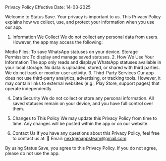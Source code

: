 Privacy Policy
Effective Date: 14-03-2025

Welcome to Status Save. Your privacy is important to us. This Privacy Policy explains how we collect, use, and protect your information when you use our app.

1. Information We Collect
We do not collect any personal data from users. However, the app may access the following:

Media Files: To save WhatsApp statuses on your device.
Storage Permission: To display and manage saved statuses.
2. How We Use Your Information
The app only reads and displays WhatsApp statuses available in your local storage.
No data is uploaded, stored, or shared with third parties.
We do not track or monitor user activity.
3. Third-Party Services
Our app does not use third-party analytics, advertising, or tracking tools. However, it may contain links to external websites (e.g., Play Store, support pages) that operate independently.

4. Data Security
We do not collect or store any personal information. All saved statuses remain on your device, and you have full control over them.

5. Changes to This Policy
We may update this Privacy Policy from time to time. Any changes will be posted within the app or on our website.

6. Contact Us
If you have any questions about this Privacy Policy, feel free to contact us at:
📧 Email: nextgenappsteam@gmail.com

By using Status Save, you agree to this Privacy Policy. If you do not agree, please do not use the app.

